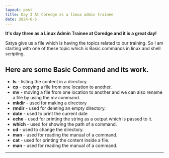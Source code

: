 ```yaml
---
layout: post
title: Day 3 At Coredge as a linux admin trainee
date: 2024-6-5
---
```


**It's day three as a Linux Admin Trainee at Coredge and it is a great day!**

Satya give us a file which is having the topics related to our training.
So I am starting with one of these topic which is Basic commands in linux and shell scripting.

**Here are some Basic Command and its work.**
---

 - **ls** - listing the content in a directory.
 - **cp** - copying a file from one location to another.
 - **mv** - moving a file from one location to another and we can also rename a file by using the mv command.
 - **mkdir** - used for making a directory
 - **rmdir** - used for deleting an empty directory.
 - **date**  - used to print the current date
 - **echo** - used for printing the string as a output which is passed to it.
 - **which** - used for showing the path of a command.
 - **cd** - used to change the directory.
 - **man** - used for reading the manual of a command.
 - **cat** - used for printing the content inside a file.
 - **man** - used for reading the manual of a command.

---
